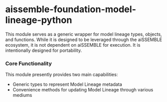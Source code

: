 # aissemble-foundation-model-lineage-python
This module serves as a generic wrapper for model lineage 
types, objects, and functions.  While it is designed to be 
leveraged through the aiSSEMBLE ecosystem, it is not dependent
on aiSSEMBLE for execution.  It is intentionally designed for 
portability.

### Core Functionality

This module presently provides two main capabilities:

* Generic types to represent Model Lineage metadata
* Convenience methods for updating Model Lineage through various mediums
